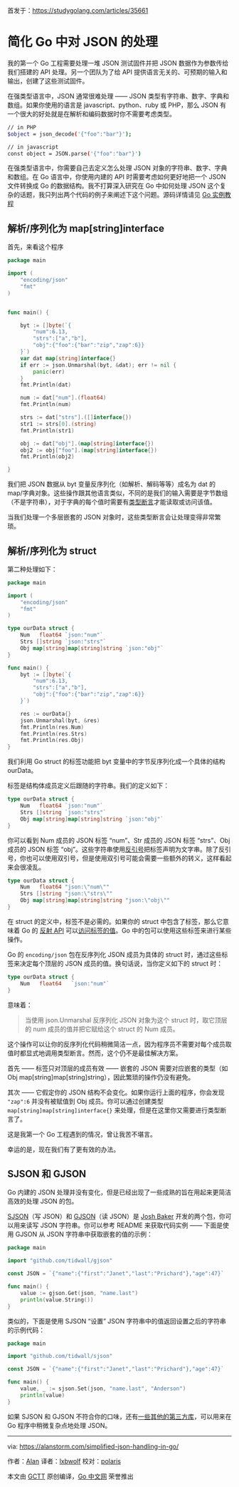 首发于：https://studygolang.com/articles/35661

# 简化 Go 中对 JSON 的处理

我的第一个 Go 工程需要处理一堆 JSON 测试固件并把 JSON 数据作为参数传给我们搭建的 API 处理。另一个团队为了给 API 提供语言无关的、可预期的输入和输出，创建了这些测试固件。

在强类型语言中，JSON 通常很难处理 —— JSON 类型有字符串、数字、字典和数组。如果你使用的语言是 javascript、python、ruby 或 PHP，那么 JSON 有一个很大的好处就是在解析和编码数据时你不需要考虑类型。

```bash
// in PHP
$object = json_decode('{"foo":"bar"}');

// in javascript
const object = JSON.parse('{"foo":"bar"}')
```

在强类型语言中，你需要自己去定义怎么处理 JSON 对象的字符串、数字、字典和数组。在 Go 语言中，你使用内建的 API 时需要考虑如何更好地把一个 JSON 文件转换成 Go 的数据结构。我不打算深入研究在 Go 中如何处理 JSON 这个复杂的话题，我只列出两个代码的例子来阐述下这个问题。源码详情请见 [Go 实例教程](https://gobyexample.com/json)

## 解析/序列化为 map[string]interface

首先，来看这个程序

```go
package main

import (
    "encoding/json"
    "fmt"
)


func main() {

    byt := []byte(`{
        "num":6.13,
        "strs":["a","b"],
        "obj":{"foo":{"bar":"zip","zap":6}}
    }`)
    var dat map[string]interface{}
    if err := json.Unmarshal(byt, &dat); err != nil {
        panic(err)
    }
    fmt.Println(dat)

    num := dat["num"].(float64)
    fmt.Println(num)

    strs := dat["strs"].([]interface{})
    str1 := strs[0].(string)
    fmt.Println(str1)

    obj := dat["obj"].(map[string]interface{})
    obj2 := obj["foo"].(map[string]interface{})
    fmt.Println(obj2)

}
```

我们把 JSON 数据从 byt 变量反序列化（如解析、解码等等）成名为 dat 的 map/字典对象。这些操作跟其他语言类似，不同的是我们的输入需要是字节数组（不是字符串），对于字典的每个值时需要有[类型断言](https://www.sohamkamani.com/golang/type-assertions-vs-type-conversions/)才能读取或访问该值。

当我们处理一个多层嵌套的 JSON 对象时，这些类型断言会让处理变得非常繁琐。

## 解析/序列化为 struct

第二种处理如下：

```go
package main

import (
    "encoding/json"
    "fmt"
)

type ourData struct {
    Num   float64 `json:"num"`
    Strs []string `json:"strs"`
    Obj map[string]map[string]string `json:"obj"`
}

func main() {
    byt := []byte(`{
        "num":6.13,
        "strs":["a","b"],
        "obj":{"foo":{"bar":"zip","zap":6}}
    }`)

    res := ourData{}
    json.Unmarshal(byt, &res)
    fmt.Println(res.Num)
    fmt.Println(res.Strs)
    fmt.Println(res.Obj)
}
```

我们利用 Go struct 的标签功能把 byt 变量中的字节反序列化成一个具体的结构 ourData。

标签是结构体成员定义后跟随的字符串。我们的定义如下：

```go
type ourData struct {
    Num   float64 `json:"num"`
    Strs []string `json:"strs"`
    Obj map[string]map[string]string `json:"obj"`
}
```

你可以看到 Num 成员的 JSON 标签 “num”、Str 成员的 JSON 标签 “strs”、Obj 成员的 JSON 标签 “obj”。这些字符串使用[反引号](https://golangbyexample.com/double-single-back-quotes-go/)把标签声明为文字串。除了反引号，你也可以使用双引号，但是使用双引号可能会需要一些额外的转义，这样看起来会很凌乱。

```go
type ourData struct {
    Num   float64 "json:\"num\""
    Strs []string "json:\"strs\""
    Obj map[string]map[string]string "json:\"obj\""
}
```

在 struct 的定义中，标签不是必需的。如果你的 struct 中包含了标签，那么它意味着 Go 的 [反射 API](https://pkg.go.dev/reflect) 可以[访问标签的值](https://stackoverflow.com/questions/23507033/get-struct-field-tag-using-go-reflect-package/23507821#23507821)。Go 中的包可以使用这些标签来进行某些操作。

Go 的 `encoding/json` 包在反序列化 JSON 成员为具体的 struct 时，通过这些标签来决定每个顶层的 JSON 成员的值。换句话说，当你定义如下的 struct 时：

```go
type ourData struct {
    Num   float64   `json:"num"`
}
```

意味着：

> 当使用 json.Unmarshal 反序列化 JSON 对象为这个 struct 时，取它顶层的 num 成员的值并把它赋给这个 struct 的 Num 成员。

这个操作可以让你的反序列化代码稍微简洁一点，因为程序员不需要对每个成员取值时都显式地调用类型断言。然而，这个仍不是最佳解决方案。

首先 —— 标签只对顶层的成员有效 —— 嵌套的 JSON 需要对应嵌套的类型（如 Obj map[string]map[string]string），因此繁琐的操作仍没有避免。

其次 —— 它假定你的 JSON 结构不会变化。如果你运行上面的程序，你会发现 `"zap":6` 并没有被赋值到 Obj 成员。你可以通过创建类型 `map[string]map[string]interface{}` 来处理，但是在这里你又需要进行类型断言了。

这是我第一个 Go 工程遇到的情况，曾让我苦不堪言。

幸运的是，现在我们有了更有效的办法。

## SJSON 和 GJSON

Go 内建的 JSON 处理并没有变化，但是已经出现了一些成熟的旨在用起来更简洁高效的处理 JSON 的包。

[SJSON](https://github.com/tidwall/sjson)（写 JSON）和 [GJSON](https://github.com/tidwall/gjson)（读 JSON）是 [Josh Baker](https://github.com/tidwall) 开发的两个包，你可以用来读写 JSON 字符串。你可以参考 README 来获取代码实例 —— 下面是使用 GJSON 从 JSON 字符串中获取嵌套的值的示例：

```go
package main

import "github.com/tidwall/gjson"

const JSON = `{"name":{"first":"Janet","last":"Prichard"},"age":47}`

func main() {
    value := gjson.Get(json, "name.last")
    println(value.String())
}

```

类似的，下面是使用 SJSON “设置” JSON 字符串中的值返回设置之后的字符串的示例代码：

```go
package main

import "github.com/tidwall/sjson"

const JSON = `{"name":{"first":"Janet","last":"Prichard"},"age":47}`

func main() {
    value, _ := sjson.Set(json, "name.last", "Anderson")
    println(value)
}
```

如果 SJSON 和 GJSON 不符合你的口味，还有[一些](https://github.com/pquerna/ffjson)[其他的](https://github.com/mailru/easyjson)[第三方库](https://github.com/Jeffail/gabs)，可以用来在 Go 程序中稍微复杂点地处理 JSON。

---

via: https://alanstorm.com/simplified-json-handling-in-go/

作者：[Alan](https://alanstorm.com/about/)
译者：[lxbwolf](https://github.com/lxbwolf)
校对：[polaris](https://github.com/polaris1119)

本文由 [GCTT](https://github.com/studygolang/GCTT) 原创编译，[Go 中文网](https://studygolang.com/) 荣誉推出
